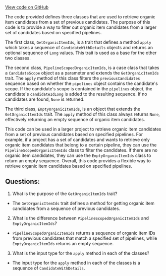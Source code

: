 [View code on GitHub](https://github.com/misbahsy/the-algorithm/product-mixer/component-library/src/main/scala/com/twitter/product_mixer/component_library/pipeline/candidate/ads/GetOrganicItemIds.scala)

The code provided defines three classes that are used to retrieve organic item candidates from a set of previous candidates. The purpose of this code is to provide a way to filter out organic item candidates from a larger set of candidates based on specified pipelines.

The first class, `GetOrganicItemIds`, is a trait that defines a method `apply` which takes a sequence of `CandidateWithDetails` objects and returns an optional sequence of `Long` values. This trait is used as a base for the other two classes.

The second class, `PipelineScopedOrganicItemIds`, is a case class that takes a `CandidateScope` object as a parameter and extends the `GetOrganicItemIds` trait. The `apply` method of this class filters the `previousCandidates` sequence based on whether the `pipelines` object contains the candidate's scope. If the candidate's scope is contained in the `pipelines` object, the candidate's `candidateIdLong` is added to the resulting sequence. If no candidates are found, `None` is returned.

The third class, `EmptyOrganicItemIds`, is an object that extends the `GetOrganicItemIds` trait. The `apply` method of this class always returns `None`, effectively returning an empty sequence of organic item candidates.

This code can be used in a larger project to retrieve organic item candidates from a set of previous candidates based on specified pipelines. For example, if a project has a set of candidates and wants to retrieve only organic item candidates that belong to a certain pipeline, they can use the `PipelineScopedOrganicItemIds` class to filter the candidates. If there are no organic item candidates, they can use the `EmptyOrganicItemIds` class to return an empty sequence. Overall, this code provides a flexible way to retrieve organic item candidates based on specified pipelines.
## Questions: 
 1. What is the purpose of the `GetOrganicItemIds` trait?
- The `GetOrganicItemIds` trait defines a method for getting organic item candidates from a sequence of previous candidates.

2. What is the difference between `PipelineScopedOrganicItemIds` and `EmptyOrganicItemIds`?
- `PipelineScopedOrganicItemIds` returns a sequence of organic item IDs from previous candidates that match a specified set of pipelines, while `EmptyOrganicItemIds` returns an empty sequence.

3. What is the input type for the `apply` method in each of the classes?
- The input type for the `apply` method in each of the classes is a sequence of `CandidateWithDetails`.